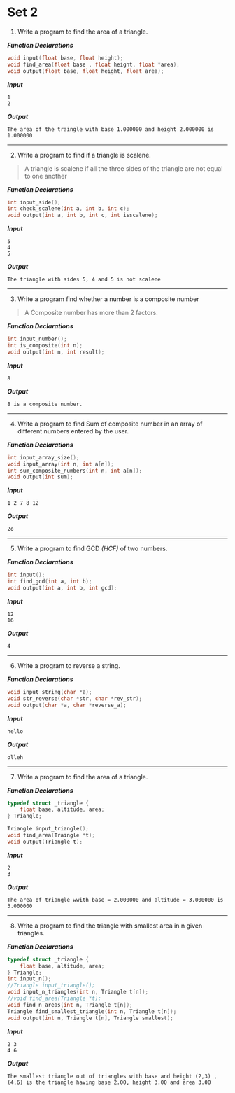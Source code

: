 # Set 2

01.  Write a program to find the area of a triangle.

***Function Declarations***
```c
void input(float base, float height);
void find_area(float base , float height, float *area);
void output(float base, float height, float area);
```

***Input***
```
1
2
```

***Output***
```
The area of the traingle with base 1.000000 and height 2.000000 is 1.000000
```

---

02.  Write a program to find if a triangle is scalene.

> A triangle is scalene if all the three sides of the triangle are not equal to one another

***Function Declarations***
```c
int input_side();
int check_scalene(int a, int b, int c);
void output(int a, int b, int c, int isscalene);
```

***Input***
```
5
4
5
```

***Output***
```
The triangle with sides 5, 4 and 5 is not scalene
```

---

03.  Write a program find whether a number is a composite number

> A Composite number has more than 2 factors.

***Function Declarations***
```c
int input_number();
int is_composite(int n);
void output(int n, int result);
```

***Input***
```
8
```

***Output***
```
8 is a composite number.
```

---

04.  Write a program to find Sum of composite number in an array of different numbers entered by the user.

***Function Declarations***
```c
int input_array_size();
void input_array(int n, int a[n]);
int sum_composite_numbers(int n, int a[n]);
void output(int sum);
```

***Input***
```
1 2 7 8 12
```

***Output***
```
2o
```

---

05.  Write a program to find GCD _(HCF)_ of two numbers.

***Function Declarations***
```c
int input();
int find_gcd(int a, int b);
void output(int a, int b, int gcd);
```

***Input***
```
12
16
```

***Output***
```
4
```

---

06. Write a program to reverse a string.

***Function Declarations***
```c
void input_string(char *a);
void str_reverse(char *str, char *rev_str);
void output(char *a, char *reverse_a);
```

***Input***
```
hello
```

***Output***
```
olleh
```

---

07. Write a program to find the area of a triangle.

***Function Declarations***
```c
typedef struct _triangle {
	float base, altitude, area;
} Triangle;

Triangle input_triangle();
void find_area(Traingle *t);
void output(Triangle t);
```

***Input***
```
2
3
```

***Output***
```
The area of triangle wwith base = 2.000000 and altitude = 3.000000 is 3.000000
```

---

08. Write a program to find the triangle with smallest area in n given triangles.

***Function Declarations***
```c
typedef struct _triangle {
	float base, altitude, area;
} Triangle;
int input_n();
//Triangle input_triangle();
void input_n_triangles(int n, Triangle t[n]);
//void find_area(Triangle *t);
void find_n_areas(int n, Triangle t[n]);
Triangle find_smallest_triangle(int n, Triangle t[n]);
void output(int n, Triangle t[n], Triangle smallest);
```

***Input***
```
2 3
4 6
```

***Output***
```
The smallest triangle out of triangles with base and height (2,3) , (4,6) is the triangle having base 2.00, height 3.00 and area 3.00
```